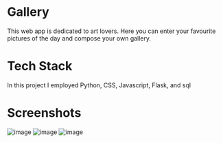 # Gallery
This web app is dedicated to art lovers. Here you can enter your favourite pictures of the day and compose your own gallery. 

# Tech Stack 
In this project I employed Python, CSS, Javascript, Flask, and sql

# Screenshots
![image](https://user-images.githubusercontent.com/55885640/131123914-41604f13-891b-4f60-af23-5bd4d7dd9e1c.png)
![image](https://user-images.githubusercontent.com/55885640/131123958-42d57c0b-4111-4fff-8eb0-92eb85bd1ffa.png)
![image](https://user-images.githubusercontent.com/55885640/131124003-2ec67afd-2da7-458f-a1e2-060847a6db61.png)

